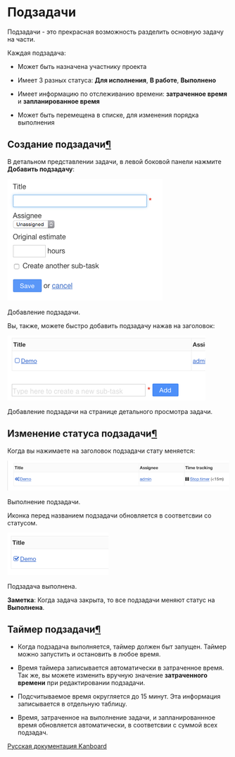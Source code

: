 Подзадачи
=========


Подзадачи - это прекрасная возможность разделить основную задачу на части.



Каждая подзадача:



-   Может быть назначена участнику проекта



-   Имеет 3 разных статуса: **Для исполнения**, **В работе**, **Выполнено**



-   Имеет информацию по отслеживанию времени: **затраченное время** и **запланированное время**



-   Может быть перемещена в списке, для изменения порядка выполнения



Создание подзадачи[¶](#creating-subtasks "Ссылка на этот заголовок")
--------------------------------------------------------------------



В детальном представлении задачи, в левой боковой панели нажмите **Добавить подзадачу**:



![Add a subtask](../screenshots/add-subtask.png)

Добавление подзадачи.



Вы, также, можете быстро добавить подзадачу нажав на заголовок:



![Add a subtask from the task view](../screenshots/add-subtask-shortcut.png)

Добавление подзадачи на странице детального просмотра задачи.



Изменение статуса подзадачи[¶](#change-subtask-status "Ссылка на этот заголовок")
---------------------------------------------------------------------------------



Когда вы нажимаете на заголовок подзадачи стату меняется:



![Subtask in progress](../screenshots/subtask-status-inprogress.png)

Выполнение подзадачи.



Иконка перед названием подзадачи обновляется в соответсвии со статусом.



![Subtask done](../screenshots/subtask-status-done.png)

Подзадача выполнена.



**Заметка**: Когда задача закрыта, то все подзадачи меняют статус на **Выполнена**.



Таймер подзадачи[¶](#subtask-timer "Ссылка на этот заголовок")
--------------------------------------------------------------



-   Когда подзадача выполняется, таймер должен быт запущен. Таймер можно запустить и остановить в любое время.



-   Время таймера записывается автоматически в затраченное время. Так же, вы можете изменить вручную значение **затраченного времени** при редактировании подзадачи.



-   Подсчитываемое время округляется до 15 минут. Эта информация записывается в отдельную таблицу.



-   Время, затраченное на выполнение задачи, и запланированнное время обновляется автоматически, в соответсвии с суммой всех подзадач.





 



[Русская документация Kanboard](http://Kanboard.ru/doc/)

